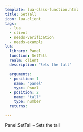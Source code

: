 ```yaml
---
template: lua-class-function.html
title: SetTall
icon: lua-client
tags:
  - lua
  - client
  - needs-verification
  - needs-example
lua:
  library: Panel
  function: SetTall
  realm: client
  description: "Sets the tall"
  
  arguments:
  - position: 1
    name: "panel"
    type: Panel
  - position: 2
    name: "tall"
    type: number
  returns:
    
---
```


<div class="lua__search__keywords">
Panel:SetTall &#x2013; Sets the tall
</div>
